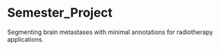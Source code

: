 # Semester_Project
Segmenting brain metastases with minimal annotations for radiotherapy applications.
